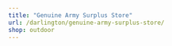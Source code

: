 ```yaml
---
title: "Genuine Army Surplus Store"
url: /darlington/genuine-army-surplus-store/
shop: outdoor
---
```

